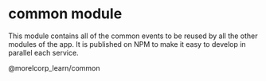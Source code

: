 # common module

This module contains all of the common events to be reused by all the other modules of the app.
It is published on NPM to make it easy to develop in parallel each service.

@morelcorp_learn/common
